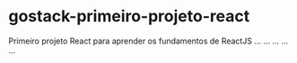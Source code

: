 # gostack-primeiro-projeto-react
Primeiro projeto React para aprender os fundamentos de ReactJS
...
...
...
...
...
